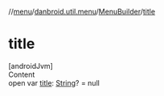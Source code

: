 //[menu](../../index.md)/[danbroid.util.menu](../index.md)/[MenuBuilder](index.md)/[title](title.md)



# title  
[androidJvm]  
Content  
open var [title](title.md): [String](https://kotlinlang.org/api/latest/jvm/stdlib/kotlin/-string/index.html)? = null  



